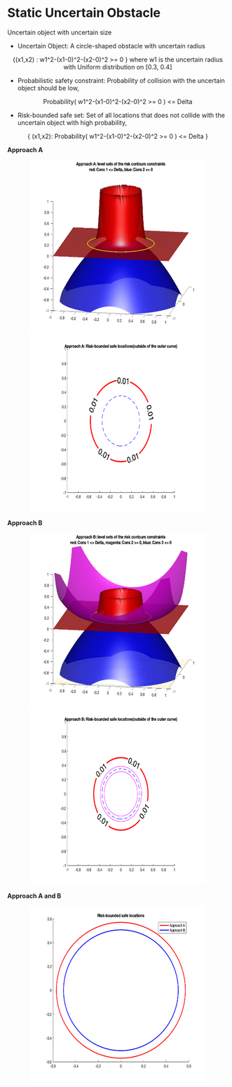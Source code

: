 

# Static Uncertain Obstacle


Uncertain object with uncertain size

* Uncertain Object: A circle-shaped obstacle with uncertain radius

<p align="center">
{(x1,x2) : w1^2-(x1-0)^2-(x2-0)^2 >= 0 } where w1 is the uncertain radius with Uniform distribution on [0.3, 0.4]
<p>


* Probabilistic safety constraint:
Probability of collision with the uncertain object should be low, 
<p align="center">
Probability( w1^2-(x1-0)^2-(x2-0)^2 >= 0 ) <= Delta
<p>

* Risk-bounded safe set:
Set of all locations that does not collide with the uncertain object with high probability,
<p align="center">
{ (x1,x2): Probability( w1^2-(x1-0)^2-(x2-0)^2 >= 0 ) <= Delta }
<p>



**Approach A**
<p align="center">
<img src="https://github.com/jasour/Risk-Contours/blob/main/Examples/Example_1/Plots/A_1.png" width="400" height="400" />
<img src="https://github.com/jasour/Risk-Contours/blob/main/Examples/Example_1/Plots/A_2.png" width="400" height="400" />
<p align = "center">


**Approach B**
<p align="center">
<img src="https://github.com/jasour/Risk-Contours/blob/main/Examples/Example_1/Plots/B_1.png" width="400" height="400" />
<img src="https://github.com/jasour/Risk-Contours/blob/main/Examples/Example_1/Plots/B_2.png" width="400" height="400" />
<p align = "center">

  
  **Approach A and B**
  <p align="center">
<img src="https://github.com/jasour/Risk-Contours/blob/main/Examples/Example_1/Plots/A_B.png" width="400" height="400" />
<p align = "center">



